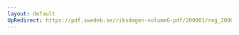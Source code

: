 ```yaml
---
layout: default
UpRedirect: https://pdf.swedeb.se/riksdagen-volumeG-pdf/200001/reg_200001/reg_200001_0296.pdf
---
```

